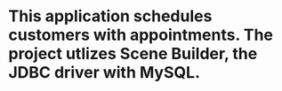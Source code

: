 # This application schedules customers with appointments.  The project utlizes Scene Builder, the JDBC driver with MySQL.
